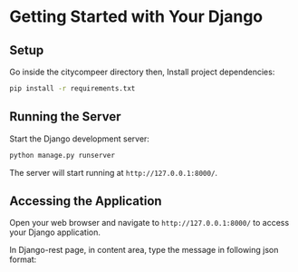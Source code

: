  # Getting Started with Your Django  

## Setup
  Go inside the citycompeer directory
  then,
  Install project dependencies:
```bash
pip install -r requirements.txt
```
 
## Running the Server
Start the Django development server:
```bash
python manage.py runserver
```
The server will start running at `http://127.0.0.1:8000/`.

## Accessing the Application
Open your web browser and navigate to `http://127.0.0.1:8000/` to access your Django application.

In Django-rest page, in content area, type the message in following json format:


 